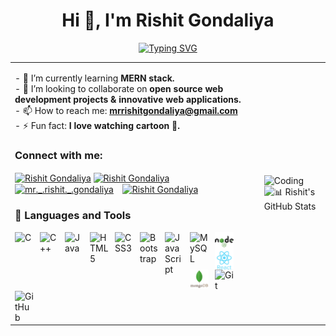 <h1 align="center">Hi 👋, I'm Rishit Gondaliya</h1>
<p align="center">
    <a href="https://git.io/typing-svg">
        <img src="https://readme-typing-svg.demolab.com?font=Times+New+Roman&duration=4000&pause=800&center=true&vCenter=true&random=false&width=435&lines=A+Passionate+Web+Developer+From+India;Passionate+about+Full+Stack+Web+Development;Always+learning+new+things" alt="Typing SVG" />
    </a>
</p>

<table>
        <tr>
            <!-- Left column for text -->
            <td class="text-column">
                <p>
                    - 🌱 I’m currently learning <strong>MERN stack.</strong><br>
                    - 👯 I’m looking to collaborate on <strong>open source web development projects & innovative web applications.</strong><br>
                    - 📫 How to reach me: <strong><a href="mailto:mrrishitgondaliya@gmail.com">mrrishitgondaliya@gmail.com</a></strong><br>
                    - ⚡ Fun fact: <strong>I love watching cartoon 👻.</strong>
                </p>
                <h3 align="left">Connect with me: </h3>
                <p align="left">
                    <!-- Twitter -->
                    <a href="https://twitter.com/rishitgondaliya" target="_blank"><img align="center" src="https://cdn.jsdelivr.net/gh/devicons/devicon/icons/twitter/twitter-original.svg" alt="Rishit Gondaliya" height="30" width="40" /></a>
                    <!-- Linkedin -->
                    <a href="https://www.linkedin.com/in/rishit-gondaliya-1b0b20250" target="_blank"><img align="center" src="https://cdn.jsdelivr.net/gh/devicons/devicon@latest/icons/linkedin/linkedin-original.svg" alt="Rishit Gondaliya" height="30" width="40" /></a>
                    <!-- Instagram -->
                    <a href="https://instagram.com/mr._.rishit._.gondaliya" target="_blank"><img align="center" src="https://raw.githubusercontent.com/rahuldkjain/github-profile-readme-generator/master/src/images/icons/Social/instagram.svg" alt="mr._.rishit._.gondaliya" height="30" width="40" style="margin-right: 10px;" /></a>
                    <!-- CodeChef -->
                    <a href="https://www.codechef.com/users/r_j_gondaliya" target="_blank"><img align="center" src="https://cdn.jsdelivr.net/npm/simple-icons@3.1.0/icons/codechef.svg" alt="Rishit Gondaliya" height="30" width="40" /></a>
                </p>
                <h3 align="left"> 🧰 Languages and Tools</h3>
                <p align="left">
                    <!-- C -->
                    <img align="left" alt="C" width="30px" style="padding-right:10px;" src="https://cdn.jsdelivr.net/gh/devicons/devicon@latest/icons/c/c-original.svg"/>
                    <!-- C++ -->
                    <img align="left" alt="C++" width="30px" style="padding-right:10px;" src="https://cdn.jsdelivr.net/gh/devicons/devicon@latest/icons/cplusplus/cplusplus-original.svg"/>
                    <!-- Java -->
                    <img align="left" alt="Java" width="30px" style="padding-right:10px;" src="https://cdn.jsdelivr.net/gh/devicons/devicon/icons/java/java-original.svg"/>
                    <!-- HTML -->
                    <img align="left" alt="HTML5" width="30px" style="padding-right:10px;" src="https://cdn.jsdelivr.net/gh/devicons/devicon@latest/icons/html5/html5-original-wordmark.svg"/>
                    <!-- CSS -->
                    <img align="left" alt="CSS3" width="30px" style="padding-right:10px;" src="https://cdn.jsdelivr.net/gh/devicons/devicon@latest/icons/css3/css3-original-wordmark.svg"/>
                    <!-- Bootstrap -->
                    <img align="left" alt="Bootstrap" width="30px" style="padding-right:10px;" src="https://cdn.jsdelivr.net/gh/devicons/devicon@latest/icons/bootstrap/bootstrap-original-wordmark.svg"/>
                    <!-- JavaScript -->
                    <img align="left" alt="JavaScript" width="30px" style="padding-right:10px;" src="https://cdn.jsdelivr.net/gh/devicons/devicon@latest/icons/javascript/javascript-original.svg" /> 
                    <!-- MySQL -->
                    <img align="left" alt="MySQL" width="30px" style="padding-right:10px;" src="https://cdn.jsdelivr.net/gh/devicons/devicon@latest/icons/mysql/mysql-original-wordmark.svg" />
                    <!-- Node.js -->
                    <img align="left" src="https://raw.githubusercontent.com/devicons/devicon/master/icons/nodejs/nodejs-original-wordmark.svg" alt="nodejs" width="30px" style="padding-right:10px;" />
                    <!-- React -->
                    <img align="left" src="https://raw.githubusercontent.com/devicons/devicon/master/icons/react/react-original-wordmark.svg" alt="react" width="30px" style="padding-right:10px;" />
                    <!-- MongoDB -->
                    <img align="left" src="https://raw.githubusercontent.com/devicons/devicon/master/icons/mongodb/mongodb-original-wordmark.svg" alt="mongodb" width="30px" style="padding-right:10px;" />
                    <!-- Git -->
                    <img align="left" alt="Git" width="30px" style="padding-right:10px;" src="https://cdn.jsdelivr.net/gh/devicons/devicon/icons/git/git-original.svg" />
                    <!-- GitHub -->
                    <img align="left" alt="GitHub" width="30px" style="padding-right:10px;" src="https://cdn.jsdelivr.net/gh/devicons/devicon/icons/github/github-original.svg" />
                </p>
            </td>
            <!-- Right column for images -->
            <td class="image-column">
                <img alt="Coding" width="600" src="https://img.freepik.com/free-vector/hand-drawn-web-developers_23-2148819604.jpg">
                <br/>
                <img src="https://github-readme-stats.vercel.app/api?username=rishitgondaliya&show_icons=true&include_all_commits=true&theme=swift&hide_border=true" alt=" 📊 Rishit's GitHub Stats">
            </td>
        </tr>
</table>
